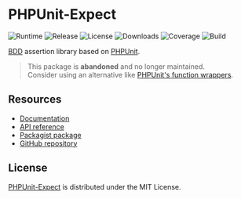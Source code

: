 # PHPUnit-Expect
![Runtime](https://img.shields.io/badge/php-%3E%3D7.2-brightgreen.svg) ![Release](https://img.shields.io/packagist/v/cedx/phpunit-expect.svg) ![License](https://img.shields.io/packagist/l/cedx/phpunit-expect.svg) ![Downloads](https://img.shields.io/packagist/dt/cedx/phpunit-expect.svg) ![Coverage](https://coveralls.io/repos/github/cedx/phpunit-expect/badge.svg) ![Build](https://travis-ci.com/cedx/phpunit-expect.svg)

[BDD](https://en.wikipedia.org/wiki/Behavior-driven_development) assertion library based on [PHPUnit](https://phpunit.de).

> This package is **abandoned** and no longer maintained.  
> Consider using an alternative like [PHPUnit's function wrappers](https://github.com/sebastianbergmann/phpunit/blob/master/src/Framework/Assert/Functions.php).

## Resources
- [Documentation](https://dev.belin.io/phpunit-expect)
- [API reference](https://dev.belin.io/phpunit-expect/api)
- [Packagist package](https://packagist.org/packages/cedx/phpunit-expect)
- [GitHub repository](https://github.com/cedx/phpunit-expect)

## License
[PHPUnit-Expect](https://dev.belin.io/phpunit-expect) is distributed under the MIT License.
